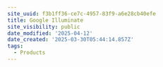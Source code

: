 ```yaml
---
site_uuid: f3b1ff36-ce7c-4957-83f9-a6e28cb40efe
title: Google Illuminate
site_visibility: public
date_modified: '2025-04-12'
date_created: '2025-03-30T05:44:14.857Z'
tags:
  - Products
---
```




























